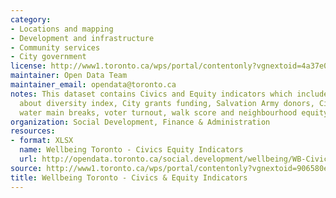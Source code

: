 ```yaml
---
category:
- Locations and mapping
- Development and infrastructure
- Community services
- City government
license: http://www1.toronto.ca/wps/portal/contentonly?vgnextoid=4a37e03bb8d1e310VgnVCM10000071d60f89RCRD
maintainer: Open Data Team
maintainer_email: opendata@toronto.ca
notes: This dataset contains Civics and Equity indicators which include information
  about diversity index, City grants funding, Salvation Army donors, City Beautification,
  water main breaks, voter turnout, walk score and neighbourhood equity score.
organization: Social Development, Finance & Administration
resources:
- format: XLSX
  name: Wellbeing Toronto - Civics Equity Indicators
  url: http://opendata.toronto.ca/social.development/wellbeing/WB-Civics.xlsx
source: http://www1.toronto.ca/wps/portal/contentonly?vgnextoid=906580ece073b410VgnVCM10000071d60f89RCRD&vgnextchannel=1a66e03bb8d1e310VgnVCM10000071d60f89RCRD
title: Wellbeing Toronto - Civics & Equity Indicators
---
```

